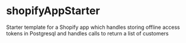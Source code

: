 # shopifyAppStarter

Starter template for a Shopify app which handles storing offline access tokens in Postgresql and handles calls to return a list of customers